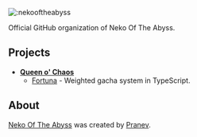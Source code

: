 ![:nekooftheabyss](https://count.nekooftheabyss.moe/get/@nekooftheabyss-git?theme=gelbooru)

Official GitHub organization of Neko Of The Abyss.

## Projects
- [**Queen o' Chaos**](https://github.com/queenochaos)
  - [Fortuna](https://github.com/queenochaos/fortuna) - Weighted gacha system in TypeScript.

## About
[Neko Of The Abyss](https://nekooftheabyss.moe) was created by [Pranev](https://github.com/retraigo).
